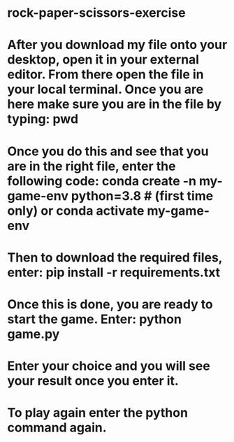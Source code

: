 # rock-paper-scissors-exercise

# After you download my file onto your desktop, open it in your external editor. From there open the file in your local terminal. Once you are here make sure you are in the file by typing: pwd
# Once you do this and see that you are in the right file, enter the following code: conda create -n my-game-env python=3.8 # (first time only) or conda activate my-game-env
# Then to download the required files, enter: pip install -r requirements.txt
# Once this is done, you are ready to start the game. Enter: python game.py
# Enter your choice and you will see your result once you enter it.
# To play again enter the python command again.
